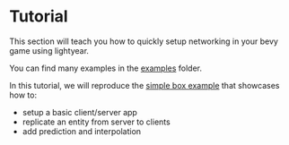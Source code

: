 # Tutorial

This section will teach you how to quickly setup networking in your bevy game using lightyear.

You can find many examples in the [examples](https://github.com/cBournhonesque/lightyear/tree/main/examples) folder.

In this tutorial, we will reproduce the [simple box example](https://github.com/cBournhonesque/lightyear/tree/main/examples/simple_box) that showcases
how to:
- setup a basic client/server app
- replicate an entity from server to clients
- add prediction and interpolation